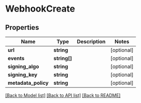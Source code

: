 # WebhookCreate

## Properties
Name | Type | Description | Notes
------------ | ------------- | ------------- | -------------
**url** | **string** |  | [optional] 
**events** | **string[]** |  | [optional] 
**signing_algo** | **string** |  | [optional] 
**signing_key** | **string** |  | [optional] 
**metadata_policy** | **string** |  | [optional] 

[[Back to Model list]](../README.md#documentation-for-models) [[Back to API list]](../README.md#documentation-for-api-endpoints) [[Back to README]](../README.md)


